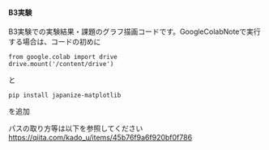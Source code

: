 #### B3実験

B3実験での実験結果・課題のグラフ描画コードです。GoogleColabNoteで実行する場合は、コードの初めに

```
from google.colab import drive
drive.mount('/content/drive')
```
と
```
pip install japanize-matplotlib
```
を追加

パスの取り方等は以下を参照してください
https://qiita.com/kado_u/items/45b76f9a6f920bf0f786
